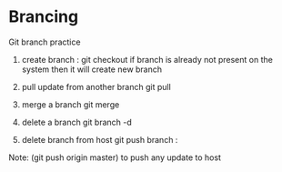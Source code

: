 # Brancing
Git branch practice

1. create branch : git checkout <branchName>
if branch <branchName> is already not present on the system then it will create new branch 

2. pull update from another branch 
git pull <anotherBranch>

3. merge a branch 
git merge <branchName>

4. delete a branch 
git branch -d <branchName>

5. delete branch from host 
git push branch :<branchName>


Note: (git push origin master) to push any update to host 
